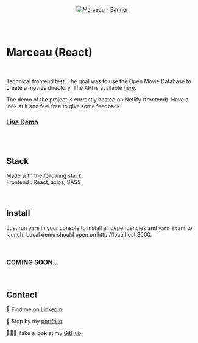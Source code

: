 <p align="center">
<a href="https://marceau-jolisdegats.netlify.app/ ">
  <img src="https://res.cloudinary.com/dqp905mfv/image/upload/v1603452120/portfolio/ReadMe/marceau_cdlfrb.jpg" alt ="Marceau - Banner"  />
  </a>
</p>
<br/>
<br/>
<h1>Marceau (React)</h1>
<br/>
<p> Technical frontend test. The goal was to use the Open Movie Database to create a movies directory. The API is available <a href="http://www.omdbapi.com/">here</a>.</p><p>
The demo of the project is currently hosted on Netlify (frontend). Have a look at it and feel free to give some feedback. </p>

<h3>
<a href="https://marceau-jolisdegats.netlify.app/">Live Demo</a>
</h3>
  <br/>
    <br/>
<h2>Stack</h2>

<p>Made with the following stack:<br/>
Frontend : React, axios, SASS</p>
 <br/>

<h2>Install</h2>

<p>Just run <code>yarn</code> in your console to install all dependencies and <code>yarn start</code> to launch. Local demo should open on http://localhost:3000.</p>
 <br/>

</p><h3>COMING SOON...</h3>

<br/>
<h2>Contact</h2>
<p>💼 Find me on <a href="https://www.linkedin.com/in/julieszwarc/">LinkedIn</a></p>

<p>🦄 Stop by my <a href="https://julieszwarc.com">portfolio</a></p>

<p>👩🏼‍💻 Take a look at my <a href="https://github.com/jolisdegats">GitHub</a></p>
<br/>
<br/>
